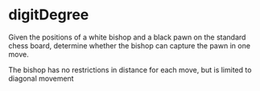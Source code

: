 <h1>digitDegree
</h1>
<p>Given the positions of a white bishop and a black pawn on the standard chess board, determine whether the bishop can capture the pawn in one move.

The bishop has no restrictions in distance for each move, but is limited to diagonal movement
